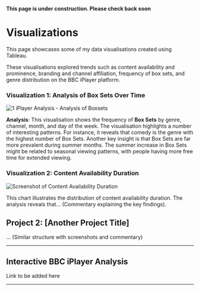 **This page is under construction. Please check back soon**

# Visualizations

This page showcases some of my data visualisations created using Tableau.

These visualisations explored trends such as content availability and prominence, branding and channel affiliation, frequency of box sets, and genre distribution on the BBC iPlayer platform.

### Visualization 1: Analysis of Box Sets Over Time

![1 iPlayer Analysis - Analysis of Boxsets](https://github.com/user-attachments/assets/534d754b-5497-4f0f-8356-93534a2a992b)



**Analysis**: This visualisation shows the frequency of **Box Sets** by genre, channel, month, and day of the week. The visualisation highlights a number of interesting patterns. For instance, it reveals that comedy is the genre with the highest number of Box Sets. Another key insight is that Box Sets are far more prevalent during summer months. The summer increase in Box Sets might be related to seasonal viewing patterns, with people having more free time for extended viewing.  

### Visualization 2: Content Availability Duration

![Screenshot of Content Availability Duration](images/iplayer_availability_duration.png)

This chart illustrates the distribution of content availability duration. The analysis reveals that... (Commentary explaining the key findings).

## Project 2: [Another Project Title]

... (Similar structure with screenshots and commentary)


---

## Interactive BBC iPlayer Analysis

Link to be added here



---
